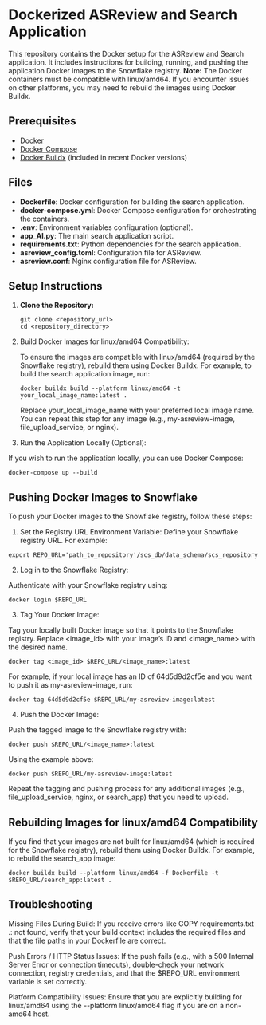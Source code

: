 # Dockerized ASReview and Search Application

This repository contains the Docker setup for the ASReview and Search application. It includes instructions for building, running, and pushing the application Docker images to the Snowflake registry. **Note:** The Docker containers must be compatible with linux/amd64. If you encounter issues on other platforms, you may need to rebuild the images using Docker Buildx.

## Prerequisites

- [Docker](https://docs.docker.com/get-docker/)
- [Docker Compose](https://docs.docker.com/compose/install/)
- [Docker Buildx](https://docs.docker.com/buildx/working-with-buildx/) (included in recent Docker versions)

## Files

- **Dockerfile**: Docker configuration for building the search application.
- **docker-compose.yml**: Docker Compose configuration for orchestrating the containers.
- **.env**: Environment variables configuration (optional).
- **app_AI.py**: The main search application script.
- **requirements.txt**: Python dependencies for the search application.
- **asreview_config.toml**: Configuration file for ASReview.
- **asreview.conf**: Nginx configuration file for ASReview.

## Setup Instructions

1. **Clone the Repository:**

   ```
   git clone <repository_url>
   cd <repository_directory>
   ```

2. Build Docker Images for linux/amd64 Compatibility:
   
   To ensure the images are compatible with linux/amd64 (required by the Snowflake registry), rebuild them using Docker Buildx. For example, to build the search application image, run:
   
   ```
   docker buildx build --platform linux/amd64 -t your_local_image_name:latest .
   ```
   Replace your_local_image_name with your preferred local image name. You can repeat this step for any image (e.g., my-asreview-image, file_upload_service, or nginx).
   
3. Run the Application Locally (Optional):

If you wish to run the application locally, you can use Docker Compose:

```
docker-compose up --build
```

## Pushing Docker Images to Snowflake
To push your Docker images to the Snowflake registry, follow these steps:

1. Set the Registry URL Environment Variable:
Define your Snowflake registry URL. For example:

```
export REPO_URL='path_to_repository'/scs_db/data_schema/scs_repository
```
2. Log in to the Snowflake Registry:

Authenticate with your Snowflake registry using:

```
docker login $REPO_URL
```

3. Tag Your Docker Image:

Tag your locally built Docker image so that it points to the Snowflake registry. Replace <image_id> with your image’s ID and <image_name> with the desired name.

```
docker tag <image_id> $REPO_URL/<image_name>:latest
```

For example, if your local image has an ID of 64d5d9d2cf5e and you want to push it as my-asreview-image, run:

```
docker tag 64d5d9d2cf5e $REPO_URL/my-asreview-image:latest
```

4. Push the Docker Image:

Push the tagged image to the Snowflake registry with:

```
docker push $REPO_URL/<image_name>:latest
```
Using the example above:

```
docker push $REPO_URL/my-asreview-image:latest
```

Repeat the tagging and pushing process for any additional images (e.g., file_upload_service, nginx, or search_app) that you need to upload.

## Rebuilding Images for linux/amd64 Compatibility
If you find that your images are not built for linux/amd64 (which is required for the Snowflake registry), rebuild them using Docker Buildx. For example, to rebuild the search_app image:

```
docker buildx build --platform linux/amd64 -f Dockerfile -t $REPO_URL/search_app:latest .
```

## Troubleshooting
Missing Files During Build:
If you receive errors like COPY requirements.txt .: not found, verify that your build context includes the required files and that the file paths in your Dockerfile are correct.

Push Errors / HTTP Status Issues:
If the push fails (e.g., with a 500 Internal Server Error or connection timeouts), double-check your network connection, registry credentials, and that the $REPO_URL environment variable is set correctly.

Platform Compatibility Issues:
Ensure that you are explicitly building for linux/amd64 using the --platform linux/amd64 flag if you are on a non-amd64 host.
